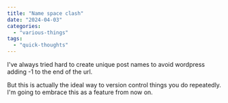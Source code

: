 ```yaml
---
title: "Name space clash"
date: "2024-04-03"
categories: 
  - "various-things"
tags: 
  - "quick-thoughts"
---
```


I've always tried hard to create unique post names to avoid wordpress adding -1 to the end of the url.

But this is actually the ideal way to version control things you do repeatedly. I'm going to embrace this as a feature from now on.
